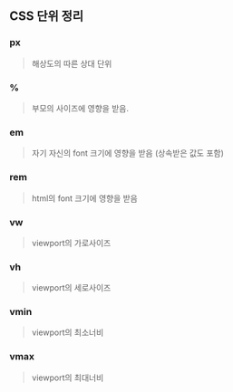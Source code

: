 ## CSS 단위 정리

### px

> 해상도의 따른 상대 단위

### %

> 부모의 사이즈에 영향을 받음.

### em

> 자기 자신의 font 크기에 영향을 받음 (상속받은 값도 포함)

### rem

> html의 font 크기에 영향을 받음

### vw

> viewport의 가로사이즈

### vh

> viewport의 세로사이즈

### vmin

> viewport의 최소너비

### vmax

> viewport의 최대너비
